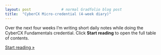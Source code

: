 ```yaml
---
layout: post              # normal Gradfolio blog post
title:  "CyberCX Micro-credential (4-week diary)"
---
```


Over the next four weeks I’m writing short daily notes while doing the CyberCX Fundamentals credential.  Click **Start reading** to open the full table of contents.

[Start reading »](/cybercx/)
